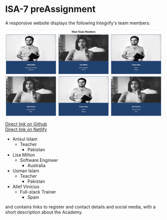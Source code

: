 # ISA-7 preAssignment

A responsive website displays the following Integrify's team members:

![Image of the team members](./images/team-members.png)

[Direct link on Github](https://wael35nl.github.io/ISA-HTML-CSS-PreAssignment/target=_blank)  
[Direct link on Netlify](https://amazing-muffin-9c69c6.netlify.apptarget=_blank)

- Anisul Islam
  - Teacher
    - Pakistan
- Lisa Milton
  - Software Engineer
    - Australia
- Usman Islam
  - Teacher
    - Pakistan
- Allef Vinicius
  - Full-stack Trainer
    - Spain

and contains links to register and contact details and social media, with a short description about the Academy.